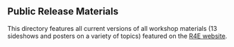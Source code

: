 ## Public Release Materials

This directory features all current versions of all workshop materials (13 sideshows and posters on a variety of topics) featured on the [R4E website](https://orthogonal-research-lab.github.io/reproducibility-website/).
